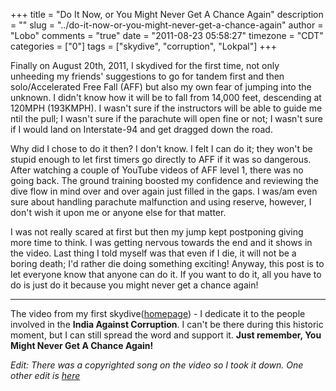 +++
title = "Do It Now, or You Might Never Get A Chance Again"
description = ""
slug = "../do-it-now-or-you-might-never-get-a-chance-again"
author = "Lobo"
comments = "true"
date = "2011-08-23 05:58:27"
timezone = "CDT"
categories = ["0"]
tags = ["skydive", "corruption", "Lokpal"]
+++

Finally on August 20th, 2011, I skydived for the first time, not only unheeding my friends' suggestions to go for tandem first and then solo/Accelerated Free Fall (AFF) but also my own fear of jumping into the unknown. I didn't know how it will be to fall from 14,000 feet, descending at 120MPH (193KMPH). I wasn't sure if the instructors will be able to guide me ntil the pull; I wasn't sure if the parachute will open fine or not; I wasn't sure if I would land on Interstate-94 and get dragged down the road.

Why did I chose to do it then? I don't know. I felt I can do it; they won't be stupid enough to let first timers go directly to AFF if it was so dangerous. After watching a couple of YouTube videos of AFF level 1, there was no going back. The ground training boosted my confidence and reviewing the dive flow in mind over and over again just filled in the gaps. I was/am even sure about handling parachute malfunction and using reserve, however, I don't wish it upon me or anyone else for that matter.

I was not really scared at first but then my jump kept postponing giving more time to think. I was getting nervous towards the end and it shows in the video. Last thing I told myself was that even if I die, it will not be a boring death; I'd rather die doing something exciting! Anyway, this post is to let everyone know that anyone can do it. If you want to do it, all you have to do is just do it because you might never get a chance again!

---

The video from my first skydive([homepage](/index_archive/index_005.html)) - I dedicate it to the people involved in the **India Against Corruption**. I can't be there during this historic moment, but I can still spread the word and support it. **Just remember, You Might Never Get A Chance Again!**


_Edit: There was a copyrighted song on the video so I took it down. One other edit is [here](https://www.youtube.com/watch?v=NOQTlPDJ1pc)_
